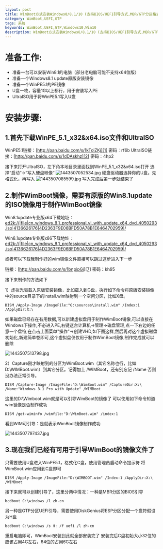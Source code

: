 ```yaml
---
layout: post
title: WimBoot方式安装Windows8/8.1/10 (支持BIOS/UEFI引导方式,MBR/GTP分区格式)
category: WimBoot,UEFI,GTP
tags: 系统
keywords: WimBoot,UEFI,GTP,Windows10,Win10
description: WimBoot方式安装Windows8/8.1/10 (支持BIOS/UEFI引导方式,MBR/GTP分区格式)
---
```


# 准备工作:

 - 准备一台可以安装Win8.1的电脑（部分老电脑可能不支持x64位版）
 - 准备一个Windows8.1 update原版安装镜像
 - 准备一个WinPE5.1的PE镜像
 - U盘一枚，容量1G以上都行，用于安装写入PE
 - UltraISO用于将WinPE5.1写入U盘

# 安装步骤:

## 1.首先下载WinPE_5.1_x32&x64.iso文件和UltraISO

WinPE5.1链接：[http://pan.baidu.com/s/1kTolZKj][1] 密码：rf6b
UltraISO链接：[http://pan.baidu.com/s/1dDAskhz][2] 密码：4hp2

接下来打开UltraISO，左下角本地目录里面找到WinPE_5.1_x32&x64.iso打开
选择“启动”->“写入硬盘映像”
![][3]
硬盘驱动器选择你的U盘，先格式化，再写入
![][4]
写入完成后第一步就结束了

## 2.制作WimBoot镜像，需要有原版的Win8.1update的ISO镜像用于制作WimBoot镜像

Win8.1update专业版x64下载地址：
[ed2k://|file|cn_windows_8.1_professional_vl_with_update_x64_dvd_4050293.iso|4136626176|4D2363F9E06BFD50A78B1E6464702959|/][5]

Win8.1update专业版x86下载地址：
[ed2k://|file|cn_windows_8.1_professional_vl_with_update_x64_dvd_4050293.iso|4136626176|4D2363F9E06BFD50A78B1E6464702959|/][6]

或者可以下载我制作好的wim镜像文件直接可以跳过这步进入下一步

链接：[http://pan.baidu.com/s/1bnpipGj][7] 密码：kh95

接下来制作的方法如下

1）虚拟光驱载入原版安装镜像，比如载入到G盘，执行如下命令将原版安装镜像中的source目录下的install.wim映射到一个空闲分区，比如X盘。

    DISM /Apply-Image /ImageFile:"G:\sources\install.wim" /Index:1 /ApplyDir:X:\

如果磁盘已经存在有用数据,可以新建虚拟盘用于制作WimBoot镜像,可以直接在Windows下操作,不必进入PE,右键这台计算机->管理->磁盘管理,点一下右边的任意一个盘符,在点击上面菜单"操作"->创建VHD,如下图这样,然后再对这个虚拟磁盘初始化,新建简单卷即可,这个虚拟盘仅仅用于制作WimBoot镜像,制作完成就可以删除

![][8]

2）Capture刚才映射到的分区为WimBoot.wim（其它名称也行，比如D:\WIMBoot.wim）到其它分区。记得加上 /WIMBoot，还有别忘记 /Name 否则没办法正常引导。

    DISM /Capture-Image /ImageFile:"D:\WimBoot.wim" /CaptureDir:X:\ /Name:"Windows 8.1 Pro with Update" /WIMBoot

这里的D:\Wimboot.wim就是可以引导WimBoot的镜像了
可以使用如下命令知道wim镜像是否制作成功

    DISM /get-wiminfo /wimfile:"D:\WimBoot.wim" /index:1

看到WIM可引导：是就表示WimBoot镜像制作成功

![][9]

## 3.现在我们已经有可用于引导WimBoot的镜像文件了

只需要使用U盘进入WinPE5.1，格式化C盘，使用管理员启动命令提示符
将WimBoot.wim应用到C盘即可

    DISM /Apply-Image /ImageFile:"D:\WIMBOOT.wim" /Index:1 /ApplyDir:X:\ /WIMBoot

接下来就可以创建引导了，这里分两中情况：一种是MBR分区的BIOS引导

    bcdboot C:\windows /l zh-cn

另一种是GTP分区UEFI引导，需要使用DiskGenius将ESP分区分配一个盘符假设为H盘

    bcdboot C:\windows /s H: /f uefi /l zh-cn

重启电脑即可，WimBoot安装到此就全部安装完了
安装完后C盘初始大小32位的应该占用4G左右，64位的占用6G左右

  [1]: http://pan.baidu.com/s/1kTolZKj
  [2]: http://pan.baidu.com/s/1dDAskhz
  [3]: /assets/images/Wimboot-Install/1443507052534.jpg "1443507052534.jpg"
  [4]: /assets/images/Wimboot-Install/1443507085599.jpg "1443507085599.jpg"
  [5]: ed2k://%7Cfile%7Ccn_windows_8.1_professional_vl_with_update_x64_dvd_4050293.iso%7C4136626176%7C4D2363F9E06BFD50A78B1E6464702959%7C/
  [6]: ed2k://%7Cfile%7Ccn_windows_8.1_professional_vl_with_update_x64_dvd_4050293.iso%7C4136626176%7C4D2363F9E06BFD50A78B1E6464702959%7C/
  [7]: http://pan.baidu.com/s/1bnpipGj
  [8]: /assets/images/Wimboot-Install/1443507513798.jpg "1443507513798.jpg"
  [9]: /assets/images/Wimboot-Install/1443507797437.jpg "1443507797437.jpg"
